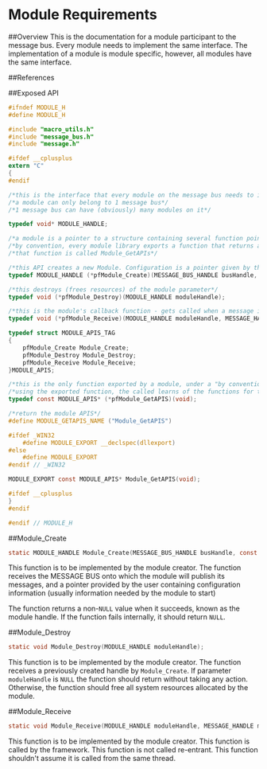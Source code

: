 # Module Requirements

##Overview
This is the documentation for a module participant to the message bus. 
Every module needs to implement the same interface. The implementation of a module is module specific, however,
all modules have the same interface.

##References

##Exposed API
```C
#ifndef MODULE_H
#define MODULE_H

#include "macro_utils.h"
#include "message_bus.h"
#include "message.h"

#ifdef __cplusplus
extern "C"
{
#endif

/*this is the interface that every module on the message bus needs to implement*/
/*a module can only belong to 1 message bus*/
/*1 message bus can have (obviously) many modules on it*/

typedef void* MODULE_HANDLE;

/*a module is a pointer to a structure containing several function pointers*/
/*by convention, every module library exports a function that returns a pointer to that kind of structure*/
/*that function is called Module_GetAPIs*/

/*this API creates a new Module. Configuration is a pointer given by the instantiator*/
typedef MODULE_HANDLE (*pfModule_Create)(MESSAGE_BUS_HANDLE busHandle, const void* configuration);

/*this destroys (frees resources) of the module parameter*/
typedef void (*pfModule_Destroy)(MODULE_HANDLE moduleHandle);

/*this is the module's callback function - gets called when a message is to be received by the module*/
typedef void (*pfModule_Receive)(MODULE_HANDLE moduleHandle, MESSAGE_HANDLE messageHandle);

typedef struct MODULE_APIS_TAG
{
    pfModule_Create Module_Create;
    pfModule_Destroy Module_Destroy;
    pfModule_Receive Module_Receive;
}MODULE_APIS;

/*this is the only function exported by a module, under a "by convention" name*/
/*using the exported function, the called learns of the functions for that module*/
typedef const MODULE_APIS* (*pfModule_GetAPIS)(void);

/*return the module APIS*/
#define MODULE_GETAPIS_NAME ("Module_GetAPIS")

#ifdef _WIN32
    #define MODULE_EXPORT __declspec(dllexport)
#else
    #define MODULE_EXPORT
#endif // _WIN32

MODULE_EXPORT const MODULE_APIS* Module_GetAPIS(void);

#ifdef __cplusplus
}
#endif

#endif // MODULE_H

```

##Module_Create
```C
static MODULE_HANDLE Module_Create(MESSAGE_BUS_HANDLE busHandle, const void* configuration);
```
This function is to be implemented by the module creator. The function receives the MESSAGE 
BUS onto which the module will publish its messages, and a pointer provided by the user
containing configuration information (usually information needed by the module to start)

The function returns a non-`NULL` value when it succeeds, known as the module handle. 
If the function fails internally, it should return `NULL`.

##Module_Destroy
```C
static void Module_Destroy(MODULE_HANDLE moduleHandle);
```
This function is to be implemented by the module creator. The function receives a previously
created handle by `Module_Create`. If parameter `moduleHandle` is `NULL` the function should 
return without taking any action. Otherwise, the function should free all system resources
allocated by the module.

##Module_Receive
```C
static void Module_Receive(MODULE_HANDLE moduleHandle, MESSAGE_HANDLE messageHandle);
```
This function is to be implemented by the module creator. This function is called by the
framework. This function is not called re-entrant. This function shouldn't assume it is 
called from the same thread.
